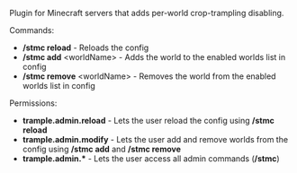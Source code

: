 Plugin for Minecraft servers that adds per-world crop-trampling disabling. 

Commands:
- **/stmc reload** - Reloads the config
- **/stmc add** \<worldName> - Adds the world to the enabled worlds list in config
- **/stmc remove** \<worldName> - Removes the world from the enabled worlds list in config

Permissions:
- **trample.admin.reload** - Lets the user reload the config using **/stmc reload**
- **trample.admin.modify** - Lets the user add and remove worlds from the config using **/stmc add** and **/stmc remove**
- **trample.admin.\*** - Lets the user access all admin commands (**/stmc**)
